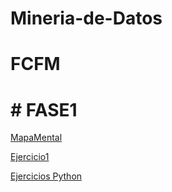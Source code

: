 # Mineria-de-Datos
# FCFM
# # FASE1
[MapaMental](https://github.com/Emilio741/Mineria-de-Datos/blob/main/MapaMental_1_1852600.pdf)



[Ejercicio1](https://github.com/Andreschpena/Mineria-de-datos/blob/main/Ej1_BasesDatos_Equipo_6.pdf)

[Ejercicios Python](https://github.com/Emilio741/Mineria-de-Datos/blob/main/Ej_Python_1852600.ipynb)

